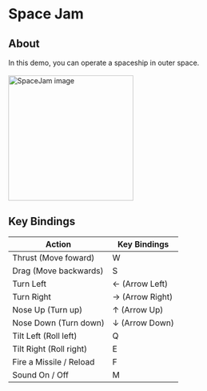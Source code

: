 # Space Jam
## About
In this demo, you can operate a spaceship in outer space.<br><br>
<img src="https://github.com/sawa-h14/Project4/blob/main/Assets/ReadMe/Screenshot_2025-02-07_162224.png" alt="SpaceJam image" width="250">

## Key Bindings
| Action  | Key Bindings |
| ------------- | ------------- |
| Thrust (Move foward) | W  |
| Drag (Move backwards) | S  |
| Turn Left  | ← (Arrow Left)  |
| Turn Right  | → (Arrow Right)  |
| Nose Up (Turn up) | ↑ (Arrow Up) |
| Nose Down (Turn down) | ↓ (Arrow Down) |
| Tilt Left (Roll left) | Q  |
| Tilt Right (Roll right) | E  |
| Fire a Missile / Reload | F  |
| Sound On / Off | M  |